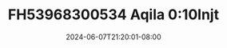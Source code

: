 --- 
title: "FH53968300534 Aqila 0:10lnjt"
description: "video  video bokep FH53968300534 Aqila 0:10lnjt instagram video full new"
date: 2024-06-07T21:20:01-08:00
file_code: "3n2bajwfkzf5"
draft: false
cover: "lcjm456jmt7cbiiu.jpg"
tags: ["Aqila", "bokep-indo", "bokep-viral", "bokep-ig"]
length: 119
fld_id: "1483153"
foldername: "Aqila"
categories: ["Aqila"]
views: 0
---